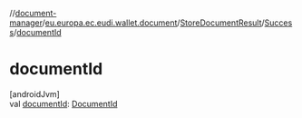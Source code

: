 //[document-manager](../../../../index.md)/[eu.europa.ec.eudi.wallet.document](../../index.md)/[StoreDocumentResult](../index.md)/[Success](index.md)/[documentId](document-id.md)

# documentId

[androidJvm]\
val [documentId](document-id.md): [DocumentId](../../-document-id/index.md)

